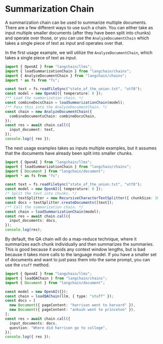# Summarization Chain

A summarization chain can be used to summarize multiple documents. There are a few different ways to use such a chain. You can either take as input multiple smaller documents (after they have been split into chunks) and operate over those, or you can use the `AnalyzeDocumentChain` which takes a single piece of text as input and operates over that.

In the first usage example, we will utilize the `AnalyzeDocumentChain`, which takes a single piece of text as input.

```typescript
import { OpenAI } from "langchain/llms";
import { loadSummarizationChain } from "langchain/chains";
import { AnalyzeDocumentChain } from "langchain/chains";
import * as fs from "fs";

const text = fs.readFileSync("state_of_the_union.txt", "utf8");
const model = new OpenAI({ temperature: 0 });
/** Load the summarization chain. */
const combineDocsChain = loadSummarizationChain(model);
/** Pass this into the AnalyzeDocumentChain. */
const chain = new AnalyzeDocumentChain({
  combineDocumentsChain: combineDocsChain,
});
const res = await chain.call({
  input_document: text,
});
console.log({ res });
```

The next usage examples takes as inputs multiple examples, but it assumes that the documents have already been split into smaller chunks.

```typescript
import { OpenAI } from "langchain/llms";
import { loadSummarizationChain } from "langchain/chains";
import { Document } from "langchain/document";
import * as fs from "fs";

const text = fs.readFileSync("state_of_the_union.txt", "utf8");
const model = new OpenAI({ temperature: 0 });
/* Split the text into chunks. */
const textSplitter = new RecursiveCharacterTextSplitter({ chunkSize: 1000 });
const docs = textSplitter.createDocuments([text]);
/** Call the summarization chain. */
const chain = loadSummarizationChain(model);
const res = await chain.call({
  input_documents: docs,
});
console.log(res);
```

By default, the QA chain will do a map-reduce technique, where it summarizes each chunk individually and then summarizes the summaries.
This is good because it avoids any context window lengths, but is bad because it takes more calls to the language model.
If you have a smaller set of documents and want to just pass them into the same prompt, you can use the `stuff` method.

```typescript
import { OpenAI } from "langchain/llms";
import { loadQAChain } from "langchain/chains";
import { Document } from "langchain/document";

const model = new OpenAI({});
const chain = loadQAChain(llm, { type: "stuff" });
const docs = [
  new Document({ pageContent: "harrison went to harvard" }),
  new Document({ pageContent: "ankush went to princeton" }),
];
const res = await chain.call({
  input_documents: docs,
  question: "Where did harrison go to college",
});
console.log({ res });
```
